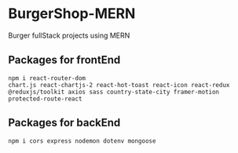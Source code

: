 # BurgerShop-MERN

Burger fullStack projects using MERN

## Packages for frontEnd

    npm i react-router-dom
    chart.js react-chartjs-2 react-hot-toast react-icon react-redux @reduxjs/toolkit axios sass country-state-city framer-motion protected-route-react

## Packages for backEnd

    npm i cors express nodemon dotenv mongoose
